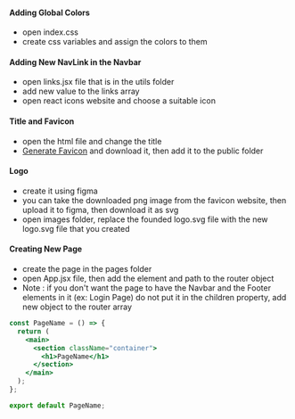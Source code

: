 #### Adding Global Colors

- open index.css
- create css variables and assign the colors to them

#### Adding New NavLink in the Navbar

- open links.jsx file that is in the utils folder
- add new value to the links array
- open react icons website and choose a suitable icon

#### Title and Favicon

- open the html file and change the title
- [Generate Favicon](https://favicon.io/) and download it, then add it to the public folder

#### Logo

- create it using figma
- you can take the downloaded png image from the favicon website, then upload it to figma, then download it as svg
- open images folder, replace the founded logo.svg file with the new logo.svg file that you created

#### Creating New Page

- create the page in the pages folder
- open App.jsx file, then add the element and path to the router object
- Note : if you don't want the page to have the Navbar and the Footer elements in it (ex: Login Page) do not put it in the children property, add new object to the router array

```jsx
const PageName = () => {
  return (
    <main>
      <section className="container">
        <h1>PageName</h1>
      </section>
    </main>
  );
};

export default PageName;
```
